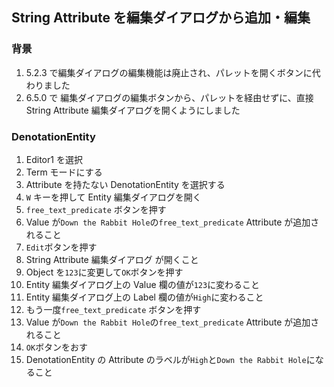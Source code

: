 ## String Attribute を編集ダイアログから追加・編集

### 背景

1.  5.2.3 で編集ダイアログの編集機能は廃止され、パレットを開くボタンに代わりました
2.  6.5.0 で 編集ダイアログの編集ボタンから、パレットを経由せずに、直接 String Attribute 編集ダイアログを開くようにしました

### DenotationEntity

1.  Editor1 を選択
2.  Term モードにする
3.  Attribute を持たない DenotationEntity を選択する
4.  `W` キーを押して Entity 編集ダイアログを開く
5.  `free_text_predicate` ボタンを押す
6.  Value が`Down the Rabbit Hole`の`free_text_predicate` Attribute が追加されること
7.  `Edit`ボタンを押す
8.  String Attribute 編集ダイアログ が開くこと
9.  Object を`123`に変更して`OK`ボタンを押す
10. Entity 編集ダイアログ上の Value 欄の値が`123`に変わること
11. Entity 編集ダイアログ上の Label 欄の値が`High`に変わること
12. もう一度`free_text_predicate` ボタンを押す
13. Value が`Down the Rabbit Hole`の`free_text_predicate` Attribute が追加されること
14. `OK`ボタンをおす
15. DenotationEntity の Attribute のラベルが`High`と`Down the Rabbit Hole`になること
